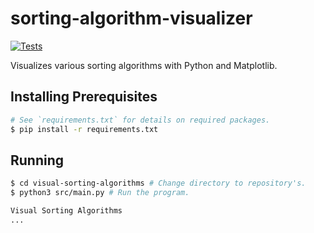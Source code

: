 # **sorting-algorithm-visualizer**

[![Tests](https://github.com/c1m50c/sorting-algorithm-visualizer/actions/workflows/tests.yml/badge.svg?branch=main)](https://github.com/c1m50c/sorting-algorithm-visualizer/actions/workflows/tests.yml)

Visualizes various sorting algorithms with Python and Matplotlib.

## **Installing Prerequisites**
```bash
# See `requirements.txt` for details on required packages.
$ pip install -r requirements.txt
```

## **Running**
```bash
$ cd visual-sorting-algorithms # Change directory to repository's.
$ python3 src/main.py # Run the program.

Visual Sorting Algorithms
...
```
